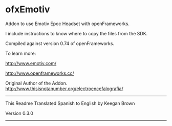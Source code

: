 ofxEmotiv
=========
Addon to use Emotiv Epoc Headset with openFrameworks.

I include instructions to know where to copy the files from the SDK.

Compiled against version 0.74 of openFrameworks.

To learn more:

http://www.emotiv.com/

http://www.openframeworks.cc/

Original Author of the Addon.
http://www.thisisnotanumber.org/electroencefalografia/

-----------------------------------------

This Readme Translated Spanish to English by Keegan Brown

Version 0.3.0

-----------------------------------------

